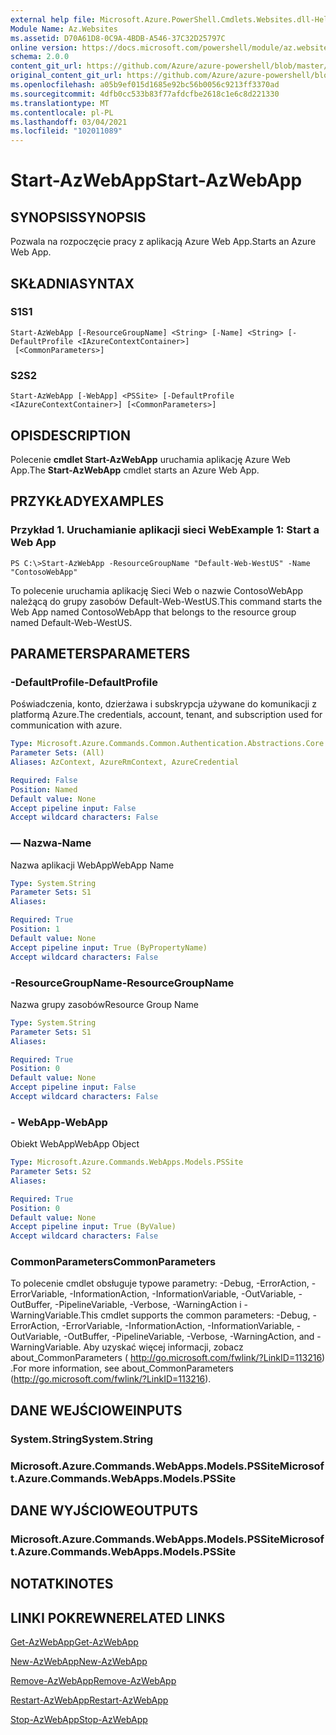 ```yaml
---
external help file: Microsoft.Azure.PowerShell.Cmdlets.Websites.dll-Help.xml
Module Name: Az.Websites
ms.assetid: D70A61D8-0C9A-4BDB-A546-37C32D25797C
online version: https://docs.microsoft.com/powershell/module/az.websites/start-azwebapp
schema: 2.0.0
content_git_url: https://github.com/Azure/azure-powershell/blob/master/src/Websites/Websites/help/Start-AzWebApp.md
original_content_git_url: https://github.com/Azure/azure-powershell/blob/master/src/Websites/Websites/help/Start-AzWebApp.md
ms.openlocfilehash: a05b9ef015d1685e92bc56b0056c9213ff3370ad
ms.sourcegitcommit: 4dfb0cc533b83f77afdcfbe2618c1e6c8d221330
ms.translationtype: MT
ms.contentlocale: pl-PL
ms.lasthandoff: 03/04/2021
ms.locfileid: "102011089"
---
```

# <span data-ttu-id="f7e76-101">Start-AzWebApp</span><span class="sxs-lookup"><span data-stu-id="f7e76-101">Start-AzWebApp</span></span>

## <span data-ttu-id="f7e76-102">SYNOPSIS</span><span class="sxs-lookup"><span data-stu-id="f7e76-102">SYNOPSIS</span></span>
<span data-ttu-id="f7e76-103">Pozwala na rozpoczęcie pracy z aplikacją Azure Web App.</span><span class="sxs-lookup"><span data-stu-id="f7e76-103">Starts an Azure Web App.</span></span>

## <span data-ttu-id="f7e76-104">SKŁADNIA</span><span class="sxs-lookup"><span data-stu-id="f7e76-104">SYNTAX</span></span>

### <span data-ttu-id="f7e76-105">S1</span><span class="sxs-lookup"><span data-stu-id="f7e76-105">S1</span></span>
```
Start-AzWebApp [-ResourceGroupName] <String> [-Name] <String> [-DefaultProfile <IAzureContextContainer>]
 [<CommonParameters>]
```

### <span data-ttu-id="f7e76-106">S2</span><span class="sxs-lookup"><span data-stu-id="f7e76-106">S2</span></span>
```
Start-AzWebApp [-WebApp] <PSSite> [-DefaultProfile <IAzureContextContainer>] [<CommonParameters>]
```

## <span data-ttu-id="f7e76-107">OPIS</span><span class="sxs-lookup"><span data-stu-id="f7e76-107">DESCRIPTION</span></span>
<span data-ttu-id="f7e76-108">Polecenie **cmdlet Start-AzWebApp** uruchamia aplikację Azure Web App.</span><span class="sxs-lookup"><span data-stu-id="f7e76-108">The **Start-AzWebApp** cmdlet starts an Azure Web App.</span></span>

## <span data-ttu-id="f7e76-109">PRZYKŁADY</span><span class="sxs-lookup"><span data-stu-id="f7e76-109">EXAMPLES</span></span>

### <span data-ttu-id="f7e76-110">Przykład 1. Uruchamianie aplikacji sieci Web</span><span class="sxs-lookup"><span data-stu-id="f7e76-110">Example 1: Start a Web App</span></span>
```
PS C:\>Start-AzWebApp -ResourceGroupName "Default-Web-WestUS" -Name "ContosoWebApp"
```

<span data-ttu-id="f7e76-111">To polecenie uruchamia aplikację Sieci Web o nazwie ContosoWebApp należącą do grupy zasobów Default-Web-WestUS.</span><span class="sxs-lookup"><span data-stu-id="f7e76-111">This command starts the Web App named ContosoWebApp that belongs to the resource group named Default-Web-WestUS.</span></span>

## <span data-ttu-id="f7e76-112">PARAMETERS</span><span class="sxs-lookup"><span data-stu-id="f7e76-112">PARAMETERS</span></span>

### <span data-ttu-id="f7e76-113">-DefaultProfile</span><span class="sxs-lookup"><span data-stu-id="f7e76-113">-DefaultProfile</span></span>
<span data-ttu-id="f7e76-114">Poświadczenia, konto, dzierżawa i subskrypcja używane do komunikacji z platformą Azure.</span><span class="sxs-lookup"><span data-stu-id="f7e76-114">The credentials, account, tenant, and subscription used for communication with azure.</span></span>

```yaml
Type: Microsoft.Azure.Commands.Common.Authentication.Abstractions.Core.IAzureContextContainer
Parameter Sets: (All)
Aliases: AzContext, AzureRmContext, AzureCredential

Required: False
Position: Named
Default value: None
Accept pipeline input: False
Accept wildcard characters: False
```

### <span data-ttu-id="f7e76-115">— Nazwa</span><span class="sxs-lookup"><span data-stu-id="f7e76-115">-Name</span></span>
<span data-ttu-id="f7e76-116">Nazwa aplikacji WebApp</span><span class="sxs-lookup"><span data-stu-id="f7e76-116">WebApp Name</span></span>

```yaml
Type: System.String
Parameter Sets: S1
Aliases:

Required: True
Position: 1
Default value: None
Accept pipeline input: True (ByPropertyName)
Accept wildcard characters: False
```

### <span data-ttu-id="f7e76-117">-ResourceGroupName</span><span class="sxs-lookup"><span data-stu-id="f7e76-117">-ResourceGroupName</span></span>
<span data-ttu-id="f7e76-118">Nazwa grupy zasobów</span><span class="sxs-lookup"><span data-stu-id="f7e76-118">Resource Group Name</span></span>

```yaml
Type: System.String
Parameter Sets: S1
Aliases:

Required: True
Position: 0
Default value: None
Accept pipeline input: False
Accept wildcard characters: False
```

### <span data-ttu-id="f7e76-119">- WebApp</span><span class="sxs-lookup"><span data-stu-id="f7e76-119">-WebApp</span></span>
<span data-ttu-id="f7e76-120">Obiekt WebApp</span><span class="sxs-lookup"><span data-stu-id="f7e76-120">WebApp Object</span></span>

```yaml
Type: Microsoft.Azure.Commands.WebApps.Models.PSSite
Parameter Sets: S2
Aliases:

Required: True
Position: 0
Default value: None
Accept pipeline input: True (ByValue)
Accept wildcard characters: False
```

### <span data-ttu-id="f7e76-121">CommonParameters</span><span class="sxs-lookup"><span data-stu-id="f7e76-121">CommonParameters</span></span>
<span data-ttu-id="f7e76-122">To polecenie cmdlet obsługuje typowe parametry: -Debug, -ErrorAction, -ErrorVariable, -InformationAction, -InformationVariable, -OutVariable, -OutBuffer, -PipelineVariable, -Verbose, -WarningAction i -WarningVariable.</span><span class="sxs-lookup"><span data-stu-id="f7e76-122">This cmdlet supports the common parameters: -Debug, -ErrorAction, -ErrorVariable, -InformationAction, -InformationVariable, -OutVariable, -OutBuffer, -PipelineVariable, -Verbose, -WarningAction, and -WarningVariable.</span></span> <span data-ttu-id="f7e76-123">Aby uzyskać więcej informacji, zobacz about_CommonParameters ( http://go.microsoft.com/fwlink/?LinkID=113216) .</span><span class="sxs-lookup"><span data-stu-id="f7e76-123">For more information, see about_CommonParameters (http://go.microsoft.com/fwlink/?LinkID=113216).</span></span>

## <span data-ttu-id="f7e76-124">DANE WEJŚCIOWE</span><span class="sxs-lookup"><span data-stu-id="f7e76-124">INPUTS</span></span>

### <span data-ttu-id="f7e76-125">System.String</span><span class="sxs-lookup"><span data-stu-id="f7e76-125">System.String</span></span>

### <span data-ttu-id="f7e76-126">Microsoft.Azure.Commands.WebApps.Models.PSSite</span><span class="sxs-lookup"><span data-stu-id="f7e76-126">Microsoft.Azure.Commands.WebApps.Models.PSSite</span></span>

## <span data-ttu-id="f7e76-127">DANE WYJŚCIOWE</span><span class="sxs-lookup"><span data-stu-id="f7e76-127">OUTPUTS</span></span>

### <span data-ttu-id="f7e76-128">Microsoft.Azure.Commands.WebApps.Models.PSSite</span><span class="sxs-lookup"><span data-stu-id="f7e76-128">Microsoft.Azure.Commands.WebApps.Models.PSSite</span></span>

## <span data-ttu-id="f7e76-129">NOTATKI</span><span class="sxs-lookup"><span data-stu-id="f7e76-129">NOTES</span></span>

## <span data-ttu-id="f7e76-130">LINKI POKREWNE</span><span class="sxs-lookup"><span data-stu-id="f7e76-130">RELATED LINKS</span></span>

[<span data-ttu-id="f7e76-131">Get-AzWebApp</span><span class="sxs-lookup"><span data-stu-id="f7e76-131">Get-AzWebApp</span></span>](./Get-AzWebApp.md)

[<span data-ttu-id="f7e76-132">New-AzWebApp</span><span class="sxs-lookup"><span data-stu-id="f7e76-132">New-AzWebApp</span></span>](./New-AzWebApp.md)

[<span data-ttu-id="f7e76-133">Remove-AzWebApp</span><span class="sxs-lookup"><span data-stu-id="f7e76-133">Remove-AzWebApp</span></span>](./Remove-AzWebApp.md)

[<span data-ttu-id="f7e76-134">Restart-AzWebApp</span><span class="sxs-lookup"><span data-stu-id="f7e76-134">Restart-AzWebApp</span></span>](./Restart-AzWebApp.md)

[<span data-ttu-id="f7e76-135">Stop-AzWebApp</span><span class="sxs-lookup"><span data-stu-id="f7e76-135">Stop-AzWebApp</span></span>](./Stop-AzWebApp.md)


